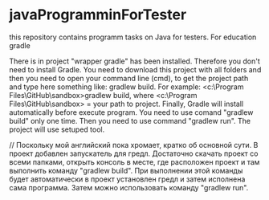 # javaProgramminForTester
this repository contains programm tasks on Java for testers. For education
gradle

There is in project "wrapper gradle" has been installed. Therefore you don't need to install Gradle.
You need to download this project with all folders and then you need to open your command line (cmd), to get the project path and type here something like:
gradlew build.
  For example: <c:\Program Files\GitHub\sandbox>gradlew build,
  where <c:\Program Files\GitHub\sandbox> = your path to project.
  Finally, Gradle will install automatically before execute program.
  You need to use comand "gradlew build" only one time. Then you need to use command "gradlew run". The project will use setuped tool.
  
  //
  Поскольку мой английский пока хромает, кратко об основной сути.
  В проект добавлен запускатель для гредл. Достаточно скачать проект со всеми папками, открыть консоль в месте, где расположен проект и там выполнить команду "gradlew build". При выполнении этой команды будет автоматически в проект установлен гредл и затем исполнена сама программа.
  Затем можно использовать команду "gradlew run".
